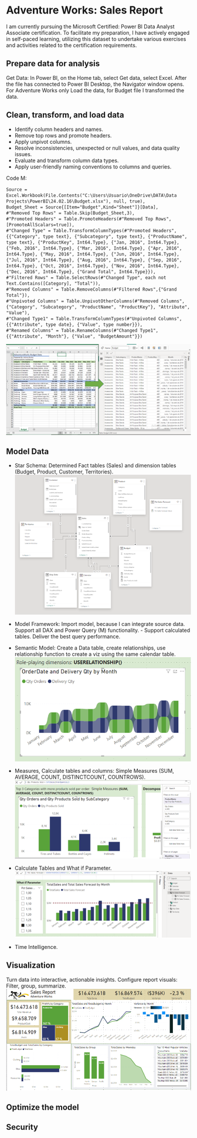 # Adventure Works: Sales Report

I am currently pursuing the Microsoft Certified: Power BI Data Analyst Associate certification. To facilitate my preparation, I have actively engaged in self-paced learning, utilizing this dataset to undertake various exercises and activities related to the certification requirements.

## Prepare data for analysis

Get Data: In Power BI, on the Home tab, select Get data, select Excel. After the file has connected to Power BI Desktop, the Navigator window opens. For Adventure Works only Load the data, for Budget file I transformed the data.

## Clean, transform, and load data

- Identify column headers and names.
- Remove top rows and promote headers.
- Apply unpivot columns.
- Resolve inconsistencies, unexpected or null values, and data quality issues.
- Evaluate and transform column data types.
- Apply user-friendly naming conventions to columns and queries.

Code M:

    Source = Excel.Workbook(File.Contents("C:\Users\Usuario\OneDrive\DATA\Data Projects\PowerBI\24.02.16\Budget.xlsx"), null, true),
    Budget_Sheet = Source{[Item="Budget",Kind="Sheet"]}[Data],
    #"Removed Top Rows" = Table.Skip(Budget_Sheet,3),
    #"Promoted Headers" = Table.PromoteHeaders(#"Removed Top Rows", [PromoteAllScalars=true]),
    #"Changed Type" = Table.TransformColumnTypes(#"Promoted Headers",{{"Category", type text}, {"Subcategory", type text}, {"ProductName", type text}, {"ProductKey", Int64.Type}, {"Jan, 2016", Int64.Type}, {"Feb, 2016", Int64.Type}, {"Mar, 2016", Int64.Type}, {"Apr, 2016", Int64.Type}, {"May, 2016", Int64.Type}, {"Jun, 2016", Int64.Type}, {"Jul, 2016", Int64.Type}, {"Aug, 2016", Int64.Type}, {"Sep, 2016", Int64.Type}, {"Oct, 2016", Int64.Type}, {"Nov, 2016", Int64.Type}, {"Dec, 2016", Int64.Type}, {"Grand Total", Int64.Type}}),
    #"Filtered Rows" = Table.SelectRows(#"Changed Type", each not Text.Contains([Category], "Total")),
    #"Removed Columns" = Table.RemoveColumns(#"Filtered Rows",{"Grand Total"}),
    #"Unpivoted Columns" = Table.UnpivotOtherColumns(#"Removed Columns", {"Category", "Subcategory", "ProductName", "ProductKey"}, "Attribute", "Value"),
    #"Changed Type1" = Table.TransformColumnTypes(#"Unpivoted Columns",{{"Attribute", type date}, {"Value", type number}}),
    #"Renamed Columns" = Table.RenameColumns(#"Changed Type1",{{"Attribute", "Month"}, {"Value", "BudgetAmount"}})



![Transform Data](image-2.png)

## Model Data

- Star Schema: Determined Fact tables (Sales) and dimension tables (Budget, Product, Customer, Territories).
![Star Schema](image-1.png)

- Model Framework: Import model, because I can integrate source data. Support all DAX and Power Query (M) functionality. - Support calculated tables. Deliver the best query performance.
- Semantic Model: Create a Data table, create relationships, use relationship function to create a viz using the same calendar table.
![USERELATIONSHIP()](image-3.png)

- Measures, Calculate tables and columns: Simple Measures (SUM, AVERAGE, COUNT, DISTINCTCOUNT, COUNTROWS).
![Measures](image-4.png)

- Calculate Tables and What if Parameter.
![Calculate Tables](image-5.png)

- Time Intelligence.


## Visualization
Turn data into interactive, actionable insights. Configure report visuals: Filter, group, summarize.
![Sales Report](image.png)

## Optimize the model

## Security


